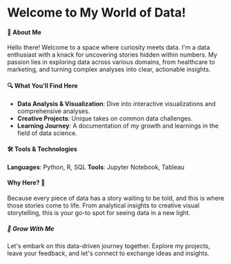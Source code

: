 
# Welcome to My World of Data!
  #### 🚀 About Me
  Hello there! Welcome to a space where curiosity meets data. I'm a data enthusiast with a knack for uncovering stories hidden within numbers. My passion lies in exploring data across various domains, from healthcare to marketing, and turning complex analyses into clear, actionable insights.

#### 🔍 What You'll Find Here

- **Data Analysis & Visualization**: Dive into interactive visualizations and comprehensive analyses.
- **Creative Projects**: Unique takes on common data challenges.
- **Learning Journey**: A documentation of my growth and learnings in the field of data science.
  
#### 🛠 Tools & Technologies
  **Languages**: Python, R, SQL
  **Tools**: Jupyter Notebook, Tableau
  
#### Why Here? 🌟
Because every piece of data has a story waiting to be told, and this is where those stories come to life. From analytical insights to creative visual storytelling, this is your go-to spot for seeing data in a new light.

##### 🌱 Grow With Me
Let's embark on this data-driven journey together. Explore my projects, leave your feedback, and let's connect to exchange ideas and insights.
